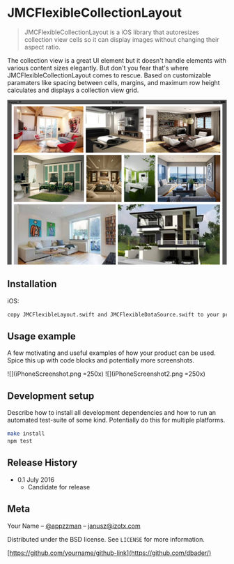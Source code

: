 # JMCFlexibleCollectionLayout
> JMCFlexibleCollectionLayout is a iOS library that autoresizes collection view cells so it can display images without changing their aspect ratio. 

<!--//[![NPM Version][npm-image]][npm-url]-->
<!--//[![Build Status][travis-image]][travis-url]-->
<!--//[![Downloads Stats][npm-downloads]][npm-url]-->

The collection view is a great UI element but it doesn't handle elements with various content sizes elegantly. But don't you fear that's where JMCFlexibleCollectionLayout comes to rescue. Based on customizable paramaters like spacing between cells, margins, and maximum row height calculates and displays a collection view grid.  

![](iPadScreenshot.png)

## Installation

iOS:

```sh
copy JMCFlexibleLayout.swift and JMCFlexibleDataSource.swift to your project 
```

## Usage example

A few motivating and useful examples of how your product can be used. Spice this up with code blocks and potentially more screenshots.

![](iPhoneScreenshot.png =250x)
![](iPhoneScreenshot2.png =250x)


## Development setup

Describe how to install all development dependencies and how to run an automated test-suite of some kind. Potentially do this for multiple platforms.

```sh
make install
npm test
```

## Release History

* 0.1 July 2016
    * Candidate for release

## Meta

Your Name – [@appzzman](https://twitter.com/appzzman) – janusz@izotx.com

Distributed under the BSD license. See ``LICENSE`` for more information.

[https://github.com/yourname/github-link](https://github.com/dbader/)

<!--[npm-image]: https://img.shields.io/npm/v/datadog-metrics.svg?style=flat-square-->
<!--[npm-url]: https://npmjs.org/package/datadog-metrics-->
<!--[npm-downloads]: https://img.shields.io/npm/dm/datadog-metrics.svg?style=flat-square-->
<!--[travis-image]: https://img.shields.io/travis/dbader/node-datadog-metrics/master.svg?style=flat-square-->
<!--[travis-url]: https://travis-ci.org/dbader/node-datadog-metrics-->
